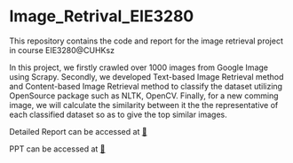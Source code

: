 # Image_Retrival_EIE3280
This repository contains the code and report for the image retrieval project in course EIE3280@CUHKsz

In this project, we firstly crawled over 1000 images from Google Image using Scrapy. Secondly, we developed Text-based Image Retrieval method and Content-based Image Retrieval method to classify the dataset utilizing OpenSource package such as NLTK, OpenCV. Finally, for a new comming image, we will calculate the similarity between it the the representative of each classified dataset so as to give the top similar images.

Detailed Report can be accessed at [🔗](https://github.com/yoyostudy/Image_Retrival_EIE3280/blob/main/FinalProject/report.pdf)

PPT can be accessed at [🔗](https://github.com/yoyostudy/Image_Retrival_EIE3280/blob/main/FinalProject/ClassPresentation_PPT.pptx)
